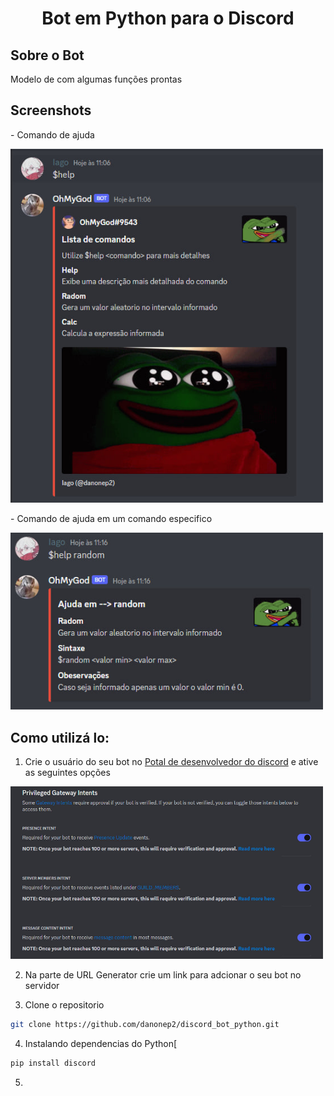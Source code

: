 <h1 align="center"> Bot em Python para o Discord</h1>


<div id="sobre">
  <h2> Sobre o Bot</h2>
  <p> Modelo de com algumas funções prontas</p>
  <h2>Screenshots</h2>
  
  <p>- Comando de ajuda</p>
  <img src="./img/img01.jpg" width="500px"/>
  <p>- Comando de ajuda em um comando especifico</p>
  <img src="./img/img03.jpg" width="500px"/>
</div>

<h2>Como utilizá lo:</h2>

1. Crie o usuário do seu bot no [Potal de desenvolvedor do discord](https://discord.com/developers/applications/) e ative as seguintes opções
  
  <img src="./img/img04.jpg" width="500px"/>
  
2. Na parte de URL Generator crie um link para adcionar o seu bot no servidor 

3. Clone o repositorio
  
```bash
git clone https://github.com/danonep2/discord_bot_python.git
```
  
4. Instalando dependencias do Python[

````bash
pip install discord
````

5. 

